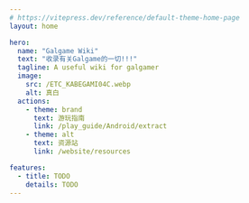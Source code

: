 ```yaml
---
# https://vitepress.dev/reference/default-theme-home-page
layout: home

hero:
  name: "Galgame Wiki"
  text: "收录有关Galgame的一切!!!"
  tagline: A useful wiki for galgamer
  image:
    src: /ETC_KABEGAMI04C.webp
    alt: 真白
  actions:
    - theme: brand
      text: 游玩指南
      link: /play_guide/Android/extract
    - theme: alt
      text: 资源站
      link: /website/resources

features:
  - title: TODO
    details: TODO
---
```


